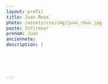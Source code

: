 ```yaml
---
layout: profil
title: Juan Roux
photo: /assets/css/img/juan_roux.jpg
poste: Infirmier
prenom: Juan
anciennete: 
description: |
 

  

  
---
```

